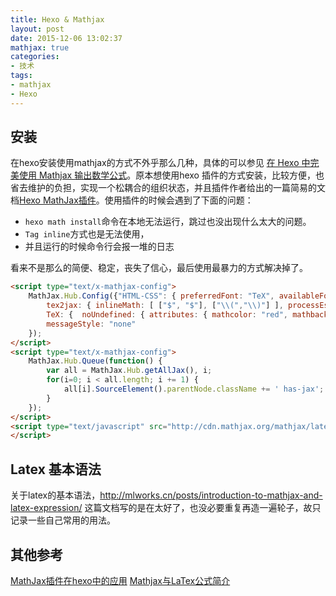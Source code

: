 ```yaml
---
title: Hexo & Mathjax
layout: post
date: 2015-12-06 13:02:37
mathjax: true
categories:
- 技术
tags:
- mathjax
- Hexo
---
```


## 安装
在hexo安装使用mathjax的方式不外乎那么几种，具体的可以参见 [在 Hexo 中完美使用 Mathjax 输出数学公式][lukang]。原本想使用hexo 插件的方式安装，比较方便，也省去维护的负担，实现一个松耦合的组织状态，并且插件作者给出的一篇简易的文档[Hexo MathJax插件][catx]。使用插件的时候会遇到了下面的问题：

- `hexo math install`命令在本地无法运行，跳过也没出现什么太大的问题。
- `Tag inline`方式也是无法使用，
- 并且运行的时候命令行会报一堆的日志


看来不是那么的简便、稳定，丧失了信心，最后使用最暴力的方式解决掉了。

```html
<script type="text/x-mathjax-config">
    MathJax.Hub.Config({"HTML-CSS": { preferredFont: "TeX", availableFonts: ["STIX","TeX"], linebreaks: { automatic:true }, EqnChunk: (MathJax.Hub.Browser.isMobile ? 10 : 50) },
        tex2jax: { inlineMath: [ ["$", "$"], ["\\(","\\)"] ], processEscapes: true, ignoreClass: "tex2jax_ignore|dno",skipTags: ['script', 'noscript', 'style', 'textarea', 'pre', 'code']},
        TeX: {  noUndefined: { attributes: { mathcolor: "red", mathbackground: "#FFEEEE", mathsize: "90%" } }, Macros: { href: "{}" } },
        messageStyle: "none"
    }); 
</script>
<script type="text/x-mathjax-config">
    MathJax.Hub.Queue(function() {
        var all = MathJax.Hub.getAllJax(), i;
        for(i=0; i < all.length; i += 1) {
            all[i].SourceElement().parentNode.className += ' has-jax';
        }
    });
</script>
<script type="text/javascript" src="http://cdn.mathjax.org/mathjax/latest/MathJax.js?config=TeX-AMS-MML_HTMLorMML">
</script>
```



## Latex 基本语法

关于latex的基本语法，http://mlworks.cn/posts/introduction-to-mathjax-and-latex-expression/ 这篇文档写的是在太好了，也没必要重复再造一遍轮子，故只记录一些自己常用的用法。

## 其他参考

[MathJax插件在hexo中的应用][catxue]
[Mathjax与LaTex公式简介](http://mlworks.cn/posts/introduction-to-mathjax-and-latex-expression/)


[catx]: http://catx.me/2014/03/09/hexo-mathjax-plugin/ 
[catxue]: http://www.catxue.com/2015/03/20/MathJax/
[lukang]: http://lukang.me/2014/mathjax-for-hexo.html


